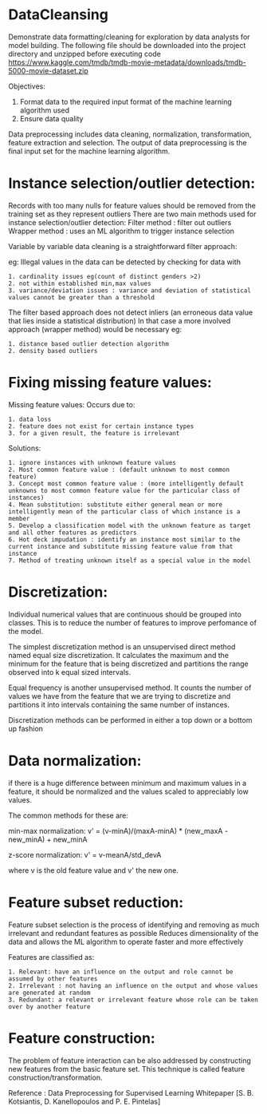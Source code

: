 # DataCleansing
Demonstrate data formatting/cleaning for exploration by data analysts for model building.
The following file should be downloaded into the project directory and unzipped before executing code
https://www.kaggle.com/tmdb/tmdb-movie-metadata/downloads/tmdb-5000-movie-dataset.zip


Objectives:
1. Format data to the required input format of the machine learning algorithm used
2. Ensure data quality

Data preprocessing includes data cleaning, normalization, transformation, feature extraction and selection.
The output of data preprocessing is the final input set for the machine learning algorithm.

# Instance selection/outlier detection:
Records with too many nulls for feature values should be removed from the training set as they represent outliers
There are two main methods used for instance selection/outlier detection:
Filter method : filter out outliers
Wrapper method : uses an ML algorithm to trigger instance selection

Variable by variable data cleaning is a straightforward filter approach:

eg: Illegal values in the data can be detected by checking for data with

	1. cardinality issues eg(count of distinct genders >2)
	2. not within established min,max values
	3. variance/deviation issues : variance and deviation of statistical values cannot be greater than a threshold

The filter based approach does not detect inliers (an erroneous data value that lies inside a statistical distribution)
In that case a more involved approach (wrapper method) would be necessary
eg:

	1. distance based outlier detection algorithm 
	2. density based outliers

# Fixing missing feature values:
Missing feature values:
Occurs due to:

	1. data loss
	2. feature does not exist for certain instance types
	3. for a given result, the feature is irrelevant
  
Solutions:

	1. ignore instances with unknown feature values
	2. Most common feature value : (default unknown to most common feature)
	3. Concept most common feature value : (more intelligently default unknowns to most common feature value for the particular class of instances)
	4. Mean substitution: substitute either general mean or more intelligently mean of the particular class of which instance is a member
	5. Develop a classification model with the unknown feature as target and all other features as predictors
	6. Hot deck impudation : identify an instance most similar to the current instance and substitute missing feature value from that instance
	7. Method of treating unknown itself as a special value in the model
  

# Discretization:

Individual numerical values that are continuous should be grouped into classes. This is to reduce the number of features to improve perfomance of the model.

The simplest discretization method is an unsupervised direct method named equal size discretization. It calculates the maximum and the minimum for the feature that is being discretized and partitions the range observed into k equal sized intervals. 

Equal frequency is another unsupervised method. It counts the number of values we have from the feature that we are trying to discretize and partitions it into intervals containing the same number of instances.

Discretization methods can be performed in either a top down or a bottom up fashion

# Data normalization:
if there is a huge difference between minimum and maximum values in a feature, it should be normalized and the values scaled to appreciably low values.

The common methods for these are:

  min-max normalization:
  v' = (v-minA)/(maxA-minA) * (new_maxA - new_minA) + new_minA

  z-score normalization: 
  v' = v-meanA/std_devA

where v is the old feature value and v' the new one.

# Feature subset reduction:

Feature subset selection is the process of identifying and removing as much irrelevant and redundant features as possible
Reduces dimensionality of the data and allows the ML algorithm to operate faster and more effectively

Features are classified as:

	1. Relevant: have an influence on the output and role cannot be assumed by other features
	2. Irrelevant : not having an influence on the output and whose values are generated at random
	3. Redundant: a relevant or irrelevant feature whose role can be taken over by another feature

# Feature construction:

The problem of feature interaction can be also addressed by constructing new features from the basic feature set. This technique is called feature construction/transformation.


Reference : Data Preprocessing for Supervised Learning Whitepaper [S. B. Kotsiantis, D. Kanellopoulos and P. E. Pintelas]
